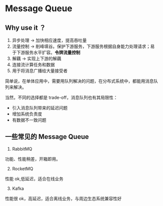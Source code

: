 # Message Queue

## Why use it ？

1. 异步处理  -> 加快相应速度，提高吞吐量
2. 流量控制  -> 削峰填谷。保护下游服务，下游服务根据自身能力处理请求；易于下游服务水平扩容。**令牌流量控制**
3. 解藕     -> 实现上下游的解藕
4. 连接流计算任务和数据
5. 用于将消息广播给大量接受者

简单说，在单体应用中，需要用队列解决的问题，在分布式系统中，都能用消息队列来解决。

当然，不同的选择都是 trade-off，消息队列也有其局限性：

* 引入消息队列带来的延迟问题
* 增加系统负责度
* 有数据不一致问题

## 一些常见的 Message Queue

1. RabbitMQ

功能、性能稍差，开箱即用。

2. RocketMQ

性能 ok,低延迟，适合在线业务

3. Kafka

性能很 ok，高延迟，适合离线业务，与周边生态系统兼容性好
